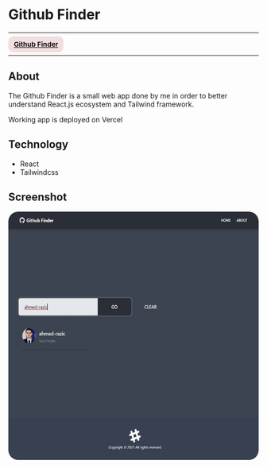 # Github Finder

---

<div>
<a href="https://cars-commerce.vercel.app/" target="_blank" rel="noopener noreferrer"
    style="padding:0.5rem 0.7rem;
    color: black;
    background: #F1DEDE;
    border-radius:10px;
    font-size:0.85rem;
    font-weight:600;">Github Finder</a> <br/> 
</div>

---

## About

<p>The Github Finder is a small web app done by me in order to better understand  React.js ecosystem and Tailwind framework.</p>

<p>Working app is deployed on Vercel</p>

## Technology

- React
- Tailwindcss

## Screenshot

<img src="/screenshot.jpg" height="500" style="border-radius:20px;margin-bottom:2rem;" />

